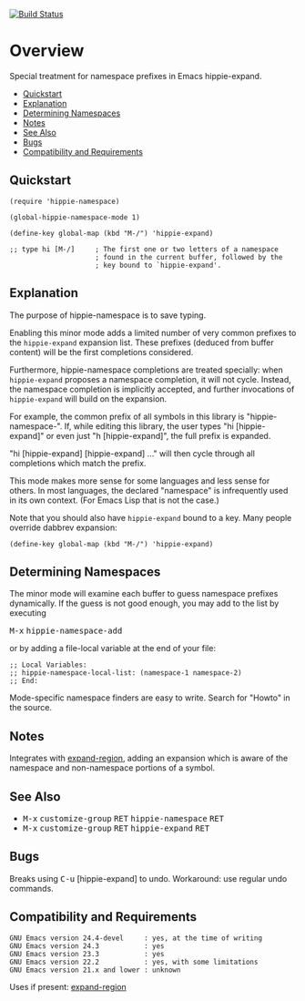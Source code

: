 [![Build Status](https://secure.travis-ci.org/rolandwalker/hippie-namespace.png?branch=master)](http://travis-ci.org/rolandwalker/hippie-namespace)

# Overview

Special treatment for namespace prefixes in Emacs hippie-expand.

 * [Quickstart](#quickstart)
 * [Explanation](#explanation)
 * [Determining Namespaces](#determining-namespaces)
 * [Notes](#notes)
 * [See Also](#see-also)
 * [Bugs](#bugs)
 * [Compatibility and Requirements](#compatibility-and-requirements)

## Quickstart

```elisp
(require 'hippie-namespace)
 
(global-hippie-namespace-mode 1)
 
(define-key global-map (kbd "M-/") 'hippie-expand)
 
;; type hi [M-/]     ; The first one or two letters of a namespace
                     ; found in the current buffer, followed by the
                     ; key bound to `hippie-expand'.
```

## Explanation

The purpose of hippie-namespace is to save typing.

Enabling this minor mode adds a limited number of very common
prefixes to the `hippie-expand` expansion list.  These prefixes
(deduced from buffer content) will be the first completions
considered.

Furthermore, hippie-namespace completions are treated specially:
when `hippie-expand` proposes a namespace completion, it will not
cycle.  Instead, the namespace completion is implicitly accepted,
and further invocations of `hippie-expand` will build on the
expansion.

For example, the common prefix of all symbols in this library is
"hippie-namespace-".  If, while editing this library, the user
types "hi [hippie-expand]" or even just "h [hippie-expand]",
the full prefix is expanded.

"hi [hippie-expand] [hippie-expand] ..." will then cycle through
all completions which match the prefix.

This mode makes more sense for some languages and less sense for
others.  In most languages, the declared "namespace" is
infrequently used in its own context.  (For Emacs Lisp that is
not the case.)

Note that you should also have `hippie-expand` bound to a key.
Many people override dabbrev expansion:

```elisp
(define-key global-map (kbd "M-/") 'hippie-expand)
```

## Determining Namespaces

The minor mode will examine each buffer to guess namespace prefixes
dynamically.  If the guess is not good enough, you may add to the
list by executing

<kbd>M-x</kbd> <kbd>hippie-namespace-add</kbd>

or by adding a file-local variable at the end of your file:

```elisp
;; Local Variables:
;; hippie-namespace-local-list: (namespace-1 namespace-2)
;; End:
```

Mode-specific namespace finders are easy to write.  Search for "Howto"
in the source.

## Notes

Integrates with [expand-region](http://github.com/magnars/expand-region.el), adding an expansion which is aware of the
namespace and non-namespace portions of a symbol.

## See Also

 * <kbd>M-x</kbd> <kbd>customize-group</kbd> <kbd>RET</kbd> <kbd>hippie-namespace</kbd> <kbd>RET</kbd>
 * <kbd>M-x</kbd> <kbd>customize-group</kbd> <kbd>RET</kbd> <kbd>hippie-expand</kbd> <kbd>RET</kbd>

## Bugs

Breaks using <kbd>C-u</kbd> [hippie-expand] to undo. Workaround: use
regular undo commands.

## Compatibility and Requirements

	GNU Emacs version 24.4-devel     : yes, at the time of writing
	GNU Emacs version 24.3           : yes
	GNU Emacs version 23.3           : yes
	GNU Emacs version 22.2           : yes, with some limitations
	GNU Emacs version 21.x and lower : unknown

Uses if present: [expand-region](http://github.com/magnars/expand-region.el)
